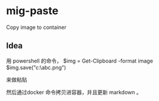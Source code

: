 # mig-paste
Copy image to container

## Idea

用 powershell 的命令，
$img = Get-Clipboard -format image
$img.save("c:\abc.png")

来做粘贴

然后通过docker 命令拷贝进容器，并且更新 markdown 。
